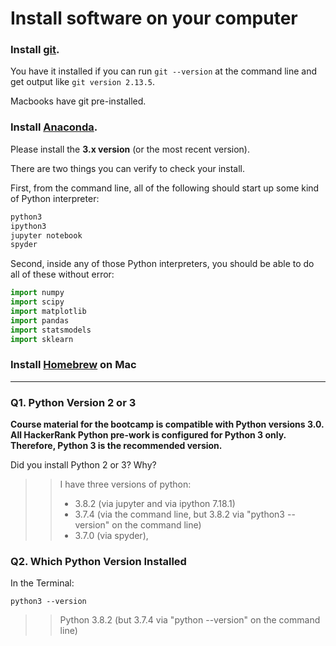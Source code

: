 # Install software on your computer


### Install [git](http://git-scm.com/).

You have it installed if you can run `git --version` at the command
line and get output like `git version 2.13.5`.

Macbooks have git pre-installed.


### Install [Anaconda](https://www.anaconda.com/products/individual#download-section).

Please install the **3.x version** (or the most recent version).

There are two things you can verify to check your install.

First, from the command line, all of the following should start up
some kind of Python interpreter:

```bash
python3
ipython3
jupyter notebook
spyder
```

Second, inside any of those Python interpreters, you should be able to
do all of these without error:

```python
import numpy
import scipy
import matplotlib
import pandas
import statsmodels
import sklearn
```

### Install [Homebrew](http://brew.sh/) on Mac 

---

### Q1. Python Version 2 or 3

**Course material for the bootcamp is compatible with Python versions 3.0. All HackerRank Python pre-work is configured for Python 3 only.  Therefore, Python 3 is the recommended version.**  

Did you install Python 2 or 3? Why?  

>> I have three versions of python: 
>> * 3.8.2 (via jupyter and via ipython 7.18.1)
>> * 3.7.4 (via the command line, but 3.8.2 via "python3 --version" on the command line)
>> * 3.7.0 (via spyder), 

### Q2. Which Python Version Installed   

In the Terminal:

`python3 --version`

>> Python 3.8.2 (but 3.7.4 via "python --version" on the command line)

 


